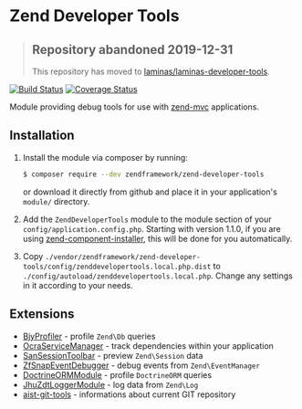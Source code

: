 # Zend Developer Tools

> ## Repository abandoned 2019-12-31
>
> This repository has moved to [laminas/laminas-developer-tools](https://github.com/laminas/laminas-developer-tools).

[![Build Status](https://secure.travis-ci.org/zendframework/zend-developer-tools.svg?branch=master)](https://secure.travis-ci.org/zendframework/zend-developer-tools)
[![Coverage Status](https://coveralls.io/repos/github/zendframework/zend-developer-tools/badge.svg?branch=master)](https://coveralls.io/github/zendframework/zend-developer-tools?branch=master)

Module providing debug tools for use with [zend-mvc](https://docs.zendframework.com/zend-mvc) applications.

## Installation

1. Install the module via composer by running:

   ```bash
   $ composer require --dev zendframework/zend-developer-tools
   ```

   or download it directly from github and place it in your application's `module/` directory.

2. Add the `ZendDeveloperTools` module to the module section of your `config/application.config.php`.
   Starting with version 1.1.0, if you are using [zend-component-installer](https://docs.zendframework.com/zend-component-installer),
   this will be done for you automatically.

3. Copy `./vendor/zendframework/zend-developer-tools/config/zenddevelopertools.local.php.dist` to
   `./config/autoload/zenddevelopertools.local.php`. Change any settings in it
   according to your needs.

## Extensions

- [BjyProfiler](https://github.com/bjyoungblood/BjyProfiler) - profile `Zend\Db` queries
- [OcraServiceManager](https://github.com/Ocramius/OcraServiceManager) - track dependencies within your application
- [SanSessionToolbar](https://github.com/samsonasik/SanSessionToolbar) - preview `Zend\Session` data
- [ZfSnapEventDebugger](https://github.com/snapshotpl/ZfSnapEventDebugger) - debug events from `Zend\EventManager`
- [DoctrineORMModule](https://github.com/doctrine/DoctrineORMModule) - profile `DoctrineORM` queries
- [JhuZdtLoggerModule](https://github.com/jhuet/JhuZdtLoggerModule) - log data from `Zend\Log`
- [aist-git-tools](https://github.com/ma-si/aist-git-tools) - informations about current GIT repository
